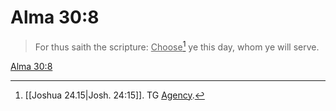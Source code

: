 # Alma 30:8

> For thus saith the scripture: <u>Choose</u>[^a] ye this day, whom ye will serve.

[Alma 30:8](https://www.churchofjesuschrist.org/study/scriptures/bofm/alma/30?lang=eng&id=p8#p8)


[^a]: [[Joshua 24.15|Josh. 24:15]]. TG [Agency](https://www.churchofjesuschrist.org/study/scriptures/tg/agency?lang=eng).

